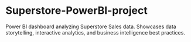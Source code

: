 # Superstore-PowerBI-project
Power BI dashboard analyzing Superstore Sales data. Showcases data storytelling, interactive analytics, and business intelligence best practices.
